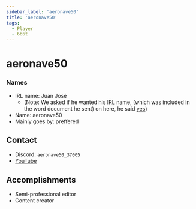 ```yaml
---
sidebar_label: 'aeronave50'
title: 'aeronave50'
tags:
  - Player
  - 6b6t
---
```


# aeronave50

### Names
* IRL name: Juan José 
  * (Note: We asked if he wanted his IRL name, (which was included in the word document he sent) on here, he said [yes](../../../static/img/screenshots/proof.png))
* Name: aeronave50
* Mainly goes by: preffered

## Contact
* Discord: `aeronave50_37005`
* [YouTube](https://www.youtube.com/@Aeronave50)

## Accomplishments
* Semi-professional editor
* Content creator
